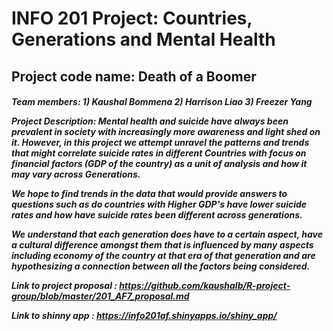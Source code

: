 <H1>INFO 201 Project: Countries, Generations and Mental Health
<H2>Project code name: Death of a Boomer

<H5>Team members:
1) Kaushal Bommena
2) Harrison Liao
3) Freezer Yang

**Project Description:**
Mental health and suicide have always been prevalent in society with
increasingly more awareness and light shed on it. However, in this project we
attempt unravel the patterns and trends that might correlate suicide rates
in different Countries with focus on financial factors (GDP of the country)
as a unit of analysis and how it may vary across Generations.

We hope to find trends in the data that would provide answers to questions such
as do countries with Higher GDP's have lower suicide rates and how have suicide
rates been different across generations.

We understand that each generation does have to a certain aspect, have a
cultural difference amongst them that is influenced by many aspects including
economy of the country at that era of that generation and are hypothesizing
a connection between all the factors being considered.


**Link to project proposal** :
https://github.com/kaushalb/R-project-group/blob/master/201_AF7_proposal.md

**Link to shinny app** :
https://info201af.shinyapps.io/shiny_app/
